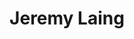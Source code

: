 ---
layout: women
meta: Gold Tip Detail Blouse
avail: In-Stock
details: Leather Collar
material: 100% Polyester, 10% Leather
size: Fits Medium
measure: L 24" W 20"
feature: A beige button-up blouse with a leather collar and two leather cuffs. The collar is also detailed with gold tips. 
cost: $30.00
title: Jeremy Laing
image: blouse-3.jpg
category: blouse
---